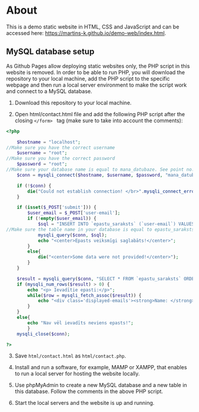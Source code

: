 # About

This is a demo static website in HTML, CSS and JavaScript and can be accessed here: https://martins-k.github.io/demo-web/index.html.
## MySQL database setup

As Github Pages allow deploying static websites only, the PHP script in this website is removed.
In order to be able to run PHP, you will download the repository to your local machine, add the PHP script to the specific webpage and then run a local server environment to make the script work and connect to a MySQL database.

1. Download this repository to your local machine.

2. Open html/contact.html file and add the following PHP script after the closing ```</form> ``` tag (make sure to take into account the comments):

```php
<?php

	$hostname = "localhost";
//Make sure you have the correct username
	$username = "root";
//Make sure you have the correct password
	$password = "root";
//Make sure your database name is equal to mana_datubaze. See point no. 5
	$conn = mysqli_connect($hostname, $username, $password, "mana_datubaze");

	if (!$conn) {
		die("Could not establish connection! </br>".mysqli_connect_error());
	}

	if (isset($_POST['submit'])) {
		$user_email = $_POST['user-email'];
		if (!empty($user_email)) {
			$sql = "INSERT INTO `epastu_saraksts` (`user-email`) VALUES ('$user_email')";
//Make sure the table name in your database is equal to epastu_saraksts. See point no. 5
			mysqli_query($conn, $sql);
			echo "<center>Epasts veiksmīgi saglabāts!</center>";
		}
		else{
			die("<center>Some data were not provided!</center>");
		}			
	}

	$result = mysqli_query($conn, "SELECT * FROM `epastu_saraksts` ORDER BY `id` desc");
	if (mysqli_num_rows($result) > 0) {
		echo "<p> Ievadītie epasti:</p>";
		while($row = mysqli_fetch_assoc($result)) {
			echo "<div class='displayed-emails'><strong>Name: </strong>" . $row["user-email"] . "</div>";
		}
	}
	else{
		echo "Nav vēl ievadīts neviens epasts!";
		}
	mysqli_close($conn);

?>
```
3. Save ```html/contact.html``` as ```html/contact.php```.

4. Install and run a software, for example, MAMP or XAMPP, that enables to run a local server for hosting the website locally.

5. Use phpMyAdmin to create a new MySQL database and a new table in this database. Follow the comments in the above PHP script.

6. Start the local servers and the website is up and running.
